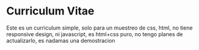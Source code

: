 # Curriculum Vitae
Este es un curriculum simple, solo para un muestreo de css, html, no tiene responsive design, ni javascript, es html+css puro, no tengo planes de actualizarlo, es nadamas una demostracion